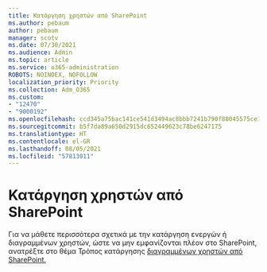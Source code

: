 ```yaml
---
title: Κατάργηση χρηστών από SharePoint
ms.author: pebaum
author: pebaum
manager: scotv
ms.date: 07/30/2021
ms.audience: Admin
ms.topic: article
ms.service: o365-administration
ROBOTS: NOINDEX, NOFOLLOW
localization_priority: Priority
ms.collection: Adm_O365
ms.custom:
- "12470"
- "9000192"
ms.openlocfilehash: ccd345a75bac141ce541d3494ac8bbb7241b790f88045575ce1fb676320150f4
ms.sourcegitcommit: b5f7da89a650d2915dc652449623c78be6247175
ms.translationtype: HT
ms.contentlocale: el-GR
ms.lasthandoff: 08/05/2021
ms.locfileid: "57813011"
---
```

# <a name="remove-users-from-sharepoint"></a>Κατάργηση χρηστών από SharePoint

Για να μάθετε περισσότερα σχετικά με την κατάργηση ενεργών ή διαγραμμένων χρηστών, ώστε να μην εμφανίζονται πλέον στο SharePoint, ανατρέξτε στο θέμα Τρόπος κατάργησης [διαγραμμένων χρηστών από SharePoint.](/sharepoint/remove-users)



